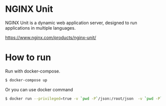 # NGINX Unit

NGINX Unit is a dynamic web application server, designed to run applications in multiple languages.

https://www.nginx.com/products/nginx-unit/

# How to run

Run with docker-compose.

```bash
$ docker-compose up
```

Or you can use docker command

```bash
$ docker run --privileged=true -v `pwd -P`/json:/root/json  -v `pwd -P`/root:/www/root -v `pwd -P`/run:/var/run:rw -p 8200:8200 -p 8300:8300  -ti ubuntu:yousan
```

